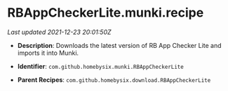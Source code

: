 # RBAppCheckerLite.munki.recipe

_Last updated 2021-12-23 20:01:50Z_

- **Description**: Downloads the latest version of RB App Checker Lite and imports it into Munki.

- **Identifier**: `com.github.homebysix.munki.RBAppCheckerLite`

- **Parent Recipes**: `com.github.homebysix.download.RBAppCheckerLite`
